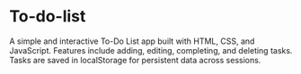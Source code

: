 # To-do-list
 A simple and interactive To-Do List app built with HTML, CSS, and JavaScript. Features include adding, editing, completing, and deleting tasks. Tasks are saved in localStorage for persistent data across sessions.
